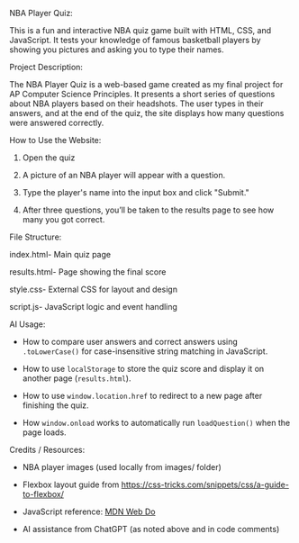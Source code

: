 NBA Player Quiz:

This is a fun and interactive NBA quiz game built with HTML, CSS, and JavaScript. It tests your knowledge of famous basketball players by showing you pictures and asking you to type their names.

Project Description:

The NBA Player Quiz is a web-based game created as my final project for AP Computer Science Principles. It presents a short series of questions about NBA players based on their headshots. The user types in their answers, and at the end of the quiz, the site displays how many questions were answered correctly.

How to Use the Website:

  1. Open the quiz 

  2. A picture of an NBA player will appear with a question.

  3. Type the player's name into the input box and click "Submit."

  4. After three questions, you’ll be taken to the results page to see how many you got correct.


File Structure:

index.html-         Main quiz page

results.html-       Page showing the final score

style.css-          External CSS for layout and design

script.js-          JavaScript logic and event handling


AI Usage:

 - How to compare user answers and correct answers using `.toLowerCase()` for case-insensitive string matching in JavaScript.

 - How to use `localStorage` to store the quiz score and display it on another page (`results.html`).
 
 - How to use `window.location.href` to redirect to a new page after finishing the quiz.

 - How `window.onload` works to automatically run `loadQuestion()` when the page loads.


Credits / Resources:

 - NBA player images (used locally from images/ folder)

 - Flexbox layout guide from https://css-tricks.com/snippets/css/a-guide-to-flexbox/

 - JavaScript reference: [MDN Web Do](https://developer.mozilla.org/en-US/)

 - AI assistance from ChatGPT (as noted above and in code comments)

